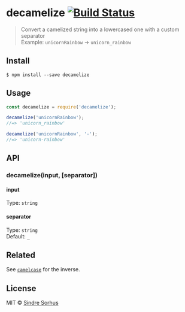 # decamelize [![Build Status](https://travis-ci.org/sindresorhus/decamelize.svg?branch=master)](https://travis-ci.org/sindresorhus/decamelize)

> Convert a camelized string into a lowercased one with a custom separator<br>
> Example: `unicornRainbow` → `unicorn_rainbow`















































































<extoc></extoc>

## Install

```
$ npm install --save decamelize
```


## Usage

```js
const decamelize = require('decamelize');

decamelize('unicornRainbow');
//=> 'unicorn_rainbow'

decamelize('unicornRainbow', '-');
//=> 'unicorn-rainbow'
```


## API

### decamelize(input, [separator])

#### input

Type: `string`

#### separator

Type: `string`<br>
Default: `_`


## Related

See [`camelcase`](https://github.com/sindresorhus/camelcase) for the inverse.


## License

MIT © [Sindre Sorhus](https://sindresorhus.com)
